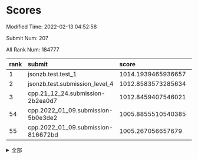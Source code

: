 # Scores

Modified Time: 2022-02-13 04:52:58

Submit Num: 207

All Rank Num: 184777

| rank |               submit               |       score        |       sigma        | pk_num |
| :--- | :--------------------------------- | :----------------- | :----------------- | :----- |
| 1    | jsonzb.test.test_1                 | 1014.1939465936657 | 0.8470182463264404 | 3574   |
| 2    | jsonzb.test.submission_level_4     | 1012.8583573285634 | 0.784857811068226  | 3573   |
| 3    | cpp.21_12_24.submission-2b2ea0d7   | 1012.8459407546021 | 0.7808699185832163 | 3571   |
| 54   | cpp.2022_01_09.submission-5b0e3de2 | 1005.8855510540385 | 0.7319533732619526 | 3568   |
| 55   | cpp.2022_01_09.submission-816672bd | 1005.267056657679  | 0.7033370944911538 | 3574   |


<details>
<summary>全部</summary>

| rank |                 submit                 |       score        |       sigma        | pk_num |
| :--- | :------------------------------------- | :----------------- | :----------------- | :----- |
| 1    | jsonzb.test.test_1                     | 1014.1939465936657 | 0.8470182463264404 | 3574   |
| 2    | jsonzb.test.submission_level_4         | 1012.8583573285634 | 0.784857811068226  | 3573   |
| 3    | cpp.21_12_24.submission-2b2ea0d7       | 1012.8459407546021 | 0.7808699185832163 | 3571   |
| 4    | gobigger.level_3.submission_level_3_21 | 1011.4575442653514 | 0.7456638359413444 | 3573   |
| 5    | gobigger.level_3.submission_level_3_29 | 1011.3715969586179 | 0.773791490681572  | 3571   |
| 6    | gobigger.level_3.submission_level_3_5  | 1011.3660844494151 | 0.7594692584598466 | 3571   |
| 7    | gobigger.level_3.submission_level_3_46 | 1011.2672555186289 | 0.7466451952655441 | 3573   |
| 8    | gobigger.level_3.submission_level_3_28 | 1011.2369517040971 | 0.7697231229906628 | 3562   |
| 9    | gobigger.level_3.submission_level_3_16 | 1011.1454006007286 | 0.7669054347385443 | 3572   |
| 10   | gobigger.level_3.submission_level_3_1  | 1010.9457355024068 | 0.7583550153950307 | 3573   |
| 11   | gobigger.level_3.submission_level_3_7  | 1010.9285044583678 | 0.7484753284019955 | 3575   |
| 12   | gobigger.level_3.submission_level_3_41 | 1010.8640037576248 | 0.7663271494477799 | 3572   |
| 13   | gobigger.level_3.submission_level_3_30 | 1010.7176695397687 | 0.7541102032277432 | 3568   |
| 14   | gobigger.level_3.submission_level_3_4  | 1010.6411916381918 | 0.7513748314296876 | 3571   |
| 15   | gobigger.level_3.submission_level_3_2  | 1010.5569062458558 | 0.7616295208494404 | 3568   |
| 16   | gobigger.level_3.submission_level_3_14 | 1010.3711929381477 | 0.7341088183786858 | 3572   |
| 17   | gobigger.level_3.submission_level_3_49 | 1010.3269461294517 | 0.7508978523466796 | 3576   |
| 18   | gobigger.level_3.submission_level_3_37 | 1010.3193342754711 | 0.7745663575667082 | 3570   |
| 19   | gobigger.level_3.submission_level_3_38 | 1010.2880420786178 | 0.770823927964744  | 3571   |
| 20   | gobigger.level_3.submission_level_3_42 | 1010.1968707682806 | 0.7516781298042724 | 3571   |
| 21   | gobigger.level_3.submission_level_3_24 | 1009.9860412294742 | 0.7673280479260992 | 3566   |
| 22   | gobigger.level_3.submission_level_3_3  | 1009.9387908202484 | 0.7573438244383697 | 3568   |
| 23   | gobigger.level_3.submission_level_3_32 | 1009.9202717082748 | 0.7693569758371201 | 3570   |
| 24   | gobigger.level_3.submission_level_3_35 | 1009.902890942453  | 0.750621672504686  | 3573   |
| 25   | gobigger.level_3.submission_level_3_44 | 1009.8739648479612 | 0.7391032728108126 | 3571   |
| 26   | gobigger.level_3.submission_level_3_13 | 1009.8685346274419 | 0.750807911723385  | 3571   |
| 27   | gobigger.level_3.submission_level_3_9  | 1009.8365448256106 | 0.7422652850247693 | 3569   |
| 28   | gobigger.level_3.submission_level_3_0  | 1009.7794696005934 | 0.7614382318291447 | 3574   |
| 29   | gobigger.level_3.submission_level_3_36 | 1009.7637585671686 | 0.7523668487608193 | 3567   |
| 30   | gobigger.level_3.submission_level_3_12 | 1009.7502869023696 | 0.753079708810817  | 3573   |
| 31   | gobigger.level_3.submission_level_3_18 | 1009.7451141682949 | 0.7608513178405721 | 3570   |
| 32   | gobigger.level_3.submission_level_3_34 | 1009.6892897733925 | 0.7572537463689301 | 3564   |
| 33   | gobigger.level_3.submission_level_3_8  | 1009.6802186442856 | 0.7529005999872773 | 3569   |
| 34   | gobigger.level_3.submission_level_3_33 | 1009.6787453693432 | 0.7531556542418286 | 3572   |
| 35   | gobigger.level_3.submission_level_3_6  | 1009.6174124413321 | 0.7649373971749416 | 3577   |
| 36   | gobigger.level_3.submission_level_3_40 | 1009.5309552017575 | 0.7505816510931943 | 3570   |
| 37   | gobigger.level_3.submission_level_3_17 | 1009.5232748227274 | 0.7433084073954299 | 3571   |
| 38   | gobigger.level_3.submission_level_3_11 | 1009.4611001043666 | 0.7474598433936908 | 3573   |
| 39   | gobigger.level_3.submission_level_3_22 | 1009.4419717719643 | 0.7389129575724498 | 3573   |
| 40   | gobigger.level_3.submission_level_3_26 | 1009.2723905040345 | 0.7604434746193781 | 3567   |
| 41   | gobigger.level_3.submission_level_3_25 | 1009.1608979810993 | 0.7241089050781006 | 3570   |
| 42   | gobigger.level_3.submission_level_3_20 | 1009.0907830057951 | 0.7404152574394184 | 3565   |
| 43   | gobigger.level_3.submission_level_3_15 | 1008.9808086686619 | 0.7447095642473461 | 3568   |
| 44   | gobigger.level_3.submission_level_3_19 | 1008.9802051713154 | 0.7406564130166498 | 3575   |
| 45   | gobigger.level_3.submission_level_3_43 | 1008.9214380750751 | 0.7384630451982694 | 3576   |
| 46   | gobigger.level_3.submission_level_3_47 | 1008.8561447422865 | 0.7387400320350781 | 3569   |
| 47   | gobigger.level_3.submission_level_3_39 | 1008.8198858814997 | 0.7502047308272026 | 3573   |
| 48   | gobigger.level_3.submission_level_3_48 | 1008.6246089381691 | 0.7420357603624572 | 3573   |
| 49   | gobigger.level_3.submission_level_3_31 | 1008.6168131080907 | 0.7354157819507444 | 3573   |
| 50   | gobigger.level_3.submission_level_3_45 | 1008.3758230089314 | 0.734903086447236  | 3576   |
| 51   | gobigger.level_3.submission_level_3_23 | 1008.3227820929806 | 0.719586101631608  | 3566   |
| 52   | gobigger.level_3.submission_level_3_27 | 1008.1809707005358 | 0.7244722422972011 | 3573   |
| 53   | gobigger.level_3.submission_level_3_10 | 1008.0299508342265 | 0.7422640169017924 | 3570   |
| 54   | cpp.2022_01_09.submission-5b0e3de2     | 1005.8855510540385 | 0.7319533732619526 | 3568   |
| 55   | cpp.2022_01_09.submission-816672bd     | 1005.267056657679  | 0.7033370944911538 | 3574   |
| 56   | gobigger.level_1.submission_level_1_6  | 1004.6828257061562 | 0.7363760228037279 | 3580   |
| 57   | gobigger.level_1.submission_level_1_15 | 1004.4575382389223 | 0.7292109487084872 | 3572   |
| 58   | gobigger.level_1.submission_level_1_36 | 1004.4205725805979 | 0.7138600738984718 | 3571   |
| 59   | gobigger.level_1.submission_level_1_43 | 1004.4034406669259 | 0.7299236323582564 | 3569   |
| 60   | gobigger.level_1.submission_level_1_32 | 1004.1503824848131 | 0.7154438163930297 | 3574   |
| 61   | gobigger.level_1.submission_level_1_41 | 1004.0990158075466 | 0.7243700784584408 | 3574   |
| 62   | gobigger.level_1.submission_level_1_20 | 1004.0567691326107 | 0.710328170391619  | 3571   |
| 63   | gobigger.level_1.submission_level_1_23 | 1004.0017818406443 | 0.7143615271501946 | 3562   |
| 64   | gobigger.level_1.submission_level_1_37 | 1003.9949337611357 | 0.7284353422804164 | 3575   |
| 65   | gobigger.level_1.submission_level_1_44 | 1003.9907279167769 | 0.7230487960171288 | 3566   |
| 66   | gobigger.level_1.submission_level_1_10 | 1003.951279014197  | 0.7222825876400557 | 3572   |
| 67   | gobigger.level_1.submission_level_1_28 | 1003.8280650514847 | 0.734429386370156  | 3572   |
| 68   | gobigger.level_1.submission_level_1_21 | 1003.765050088605  | 0.7127565454267636 | 3570   |
| 69   | gobigger.level_1.submission_level_1_25 | 1003.5987308169306 | 0.7058854262186224 | 3568   |
| 70   | gobigger.level_1.submission_level_1_13 | 1003.5642813975127 | 0.7239284046847444 | 3572   |
| 71   | gobigger.level_1.submission_level_1_47 | 1003.5403814942244 | 0.7071371096320945 | 3566   |
| 72   | gobigger.level_1.submission_level_1_35 | 1003.5181469929735 | 0.7113485332771013 | 3571   |
| 73   | gobigger.level_1.submission_level_1_12 | 1003.470234298464  | 0.7186255885452536 | 3573   |
| 74   | gobigger.level_1.submission_level_1_49 | 1003.3761302537927 | 0.7175490067966344 | 3573   |
| 75   | gobigger.level_1.submission_level_1_22 | 1003.3326639407969 | 0.7099477037599432 | 3570   |
| 76   | gobigger.level_1.submission_level_1_26 | 1003.2545409655073 | 0.7149900715070879 | 3573   |
| 77   | gobigger.level_1.submission_level_1_14 | 1003.2136847581196 | 0.7192297299872936 | 3567   |
| 78   | gobigger.level_1.submission_level_1_42 | 1003.1904065770916 | 0.7179657745017908 | 3567   |
| 79   | gobigger.level_1.submission_level_1_5  | 1003.1551520222254 | 0.7090867790552823 | 3570   |
| 80   | gobigger.level_1.submission_level_1_4  | 1003.0926992209128 | 0.7085959711718426 | 3570   |
| 81   | gobigger.level_1.submission_level_1_33 | 1003.065335034954  | 0.7121468544574212 | 3571   |
| 82   | gobigger.level_1.submission_level_1_24 | 1003.0283820728582 | 0.7206034690777363 | 3570   |
| 83   | gobigger.level_1.submission_level_1_39 | 1003.0145855170091 | 0.7081972072371231 | 3567   |
| 84   | gobigger.level_1.submission_level_1_16 | 1003.0030200341889 | 0.7272117448825897 | 3576   |
| 85   | gobigger.level_1.submission_level_1_45 | 1002.9900413664468 | 0.733506627034894  | 3565   |
| 86   | gobigger.level_1.submission_level_1_18 | 1002.9191307734577 | 0.7061721525878297 | 3568   |
| 87   | gobigger.level_1.submission_level_1_27 | 1002.8851609591094 | 0.7148690043981573 | 3565   |
| 88   | gobigger.level_1.submission_level_1_8  | 1002.8784592794683 | 0.7108062330019173 | 3571   |
| 89   | gobigger.level_1.submission_level_1_3  | 1002.7788691525944 | 0.7150366322841304 | 3569   |
| 90   | gobigger.level_1.submission_level_1_31 | 1002.7695543072709 | 0.710219888823333  | 3565   |
| 91   | gobigger.level_1.submission_level_1_11 | 1002.6238751138629 | 0.7140779289132761 | 3570   |
| 92   | gobigger.level_1.submission_level_1_2  | 1002.6100668703571 | 0.7038154333097146 | 3572   |
| 93   | gobigger.level_1.submission_level_1_7  | 1002.5050032426076 | 0.7060758570463093 | 3573   |
| 94   | gobigger.level_1.submission_level_1_46 | 1002.5048395894962 | 0.7081806699251435 | 3574   |
| 95   | gobigger.level_1.submission_level_1_30 | 1002.4756709723288 | 0.7259757709073175 | 3571   |
| 96   | gobigger.level_1.submission_level_1_9  | 1002.4386002332391 | 0.708655243168132  | 3564   |
| 97   | gobigger.level_1.submission_level_1_40 | 1002.4352869098398 | 0.7119857531396874 | 3576   |
| 98   | gobigger.level_1.submission_level_1_48 | 1002.4134491974545 | 0.7100064477109906 | 3568   |
| 99   | gobigger.level_1.submission_level_1_0  | 1002.3878837952813 | 0.7119887079074959 | 3574   |
| 100  | gobigger.level_1.submission_level_1_34 | 1002.3458264301802 | 0.7128528917805481 | 3573   |
| 101  | gobigger.level_1.submission_level_1_1  | 1002.2576359098036 | 0.7127356273776283 | 3569   |
| 102  | gobigger.level_1.submission_level_1_17 | 1002.2464472655739 | 0.7020938634167206 | 3570   |
| 103  | gobigger.level_1.submission_level_1_29 | 1002.1669139054551 | 0.7130380735868342 | 3573   |
| 104  | gobigger.level_1.submission_level_1_38 | 1002.0824532889935 | 0.7221488076205645 | 3566   |
| 105  | gobigger.level_1.submission_level_1_19 | 1001.2315331335429 | 0.7151913752951021 | 3571   |
| 106  | gobigger.random.submission_random_41   | 997.9150508529111  | 0.7171901956200939 | 3573   |
| 107  | gobigger.random.submission_random_30   | 997.5822641576301  | 0.713424403344481  | 3568   |
| 108  | gobigger.random.submission_random_44   | 997.4256395602766  | 0.7175970957523874 | 3567   |
| 109  | gobigger.random.submission_random_16   | 997.3480411604382  | 0.7071268401315298 | 3572   |
| 110  | gobigger.random.submission_random_0    | 997.1260855691985  | 0.713889882271646  | 3571   |
| 111  | gobigger.random.submission_random_19   | 997.1016696446064  | 0.7031101859868889 | 3571   |
| 112  | gobigger.random.submission_random_18   | 997.076141004995   | 0.7055777445143947 | 3573   |
| 113  | gobigger.random.submission_random_34   | 996.6434715280241  | 0.709097889948504  | 3571   |
| 114  | gobigger.random.submission_random_29   | 996.6243151394058  | 0.7021617347788751 | 3571   |
| 115  | gobigger.random.submission_random_9    | 996.4839897598893  | 0.7204565359338864 | 3572   |
| 116  | gobigger.random.submission_random_42   | 996.4747691435778  | 0.6986767829805038 | 3576   |
| 117  | gobigger.random.submission_random_36   | 996.3944388956044  | 0.702877974717669  | 3573   |
| 118  | gobigger.random.submission_random_27   | 996.3762204893964  | 0.7147806672823975 | 3569   |
| 119  | gobigger.random.submission_random_12   | 996.337105220535   | 0.7135490354324217 | 3571   |
| 120  | gobigger.random.submission_random_46   | 996.1897786966605  | 0.7036933163255346 | 3569   |
| 121  | gobigger.random.submission_random_39   | 996.1767688208156  | 0.7062879828148976 | 3569   |
| 122  | gobigger.random.submission_random_1    | 996.1394325730408  | 0.7021139750737935 | 3570   |
| 123  | gobigger.random.submission_random_35   | 996.1263411500952  | 0.711208867790185  | 3568   |
| 124  | gobigger.random.submission_random_2    | 996.014411156757   | 0.718066824639388  | 3560   |
| 125  | gobigger.random.submission_random_49   | 995.9622619655137  | 0.7076629847708379 | 3572   |
| 126  | gobigger.random.submission_random_13   | 995.9485003380838  | 0.718715166417751  | 3571   |
| 127  | gobigger.random.submission_random_21   | 995.9422769011152  | 0.716876923914035  | 3567   |
| 128  | gobigger.random.submission_random_3    | 995.927698157835   | 0.711494986185225  | 3571   |
| 129  | gobigger.random.submission_random_38   | 995.9079031065504  | 0.7083857553256804 | 3569   |
| 130  | gobigger.random.submission_random_47   | 995.9077369758404  | 0.7136602368119892 | 3572   |
| 131  | gobigger.random.submission_random_7    | 995.8697592690756  | 0.708133793103324  | 3574   |
| 132  | gobigger.random.submission_random_43   | 995.8584470354417  | 0.7156898109585703 | 3575   |
| 133  | gobigger.random.submission_random_48   | 995.8583574377034  | 0.7084159215563876 | 3572   |
| 134  | gobigger.random.submission_random_45   | 995.7497796468178  | 0.7142447725708195 | 3568   |
| 135  | gobigger.random.submission_random_22   | 995.7057414755578  | 0.7074967870118208 | 3569   |
| 136  | gobigger.random.submission_random_6    | 995.7015719149232  | 0.7115186084394539 | 3568   |
| 137  | gobigger.random.submission_random_37   | 995.5594207389664  | 0.7197274444660059 | 3569   |
| 138  | gobigger.random.submission_random_14   | 995.537079098662   | 0.7158941382707407 | 3569   |
| 139  | gobigger.random.submission_random_28   | 995.4957357437883  | 0.7143596783088729 | 3570   |
| 140  | gobigger.random.submission_random_32   | 995.477235187929   | 0.7040605030869155 | 3571   |
| 141  | gobigger.random.submission_random_26   | 995.4737612340205  | 0.7003916627121782 | 3568   |
| 142  | gobigger.random.submission_random_5    | 995.4696288878639  | 0.7209181348279807 | 3568   |
| 143  | gobigger.random.submission_random_15   | 995.4675086013232  | 0.7174421601702061 | 3571   |
| 144  | gobigger.random.submission_random_33   | 995.4663271074171  | 0.7039745574373614 | 3570   |
| 145  | gobigger.random.submission_random_23   | 995.4478367030762  | 0.7042541711978169 | 3571   |
| 146  | gobigger.random.submission_random_10   | 995.2588424182248  | 0.7004428870118447 | 3570   |
| 147  | gobigger.random.submission_random_25   | 995.1568937407552  | 0.7052732053780996 | 3564   |
| 148  | gobigger.random.submission_random_20   | 995.1225231077633  | 0.7198192938017293 | 3571   |
| 149  | gobigger.random.submission_random_40   | 995.1144055721049  | 0.701722526470248  | 3570   |
| 150  | gobigger.random.submission_random_4    | 995.0099524599979  | 0.7072963262831129 | 3570   |
| 151  | gobigger.random.submission_random_8    | 994.9328450842545  | 0.7106956099301137 | 3574   |
| 152  | gobigger.random.submission_random_17   | 994.8577350586667  | 0.7236933224631824 | 3565   |
| 153  | gobigger.random.submission_random_31   | 994.7348722780636  | 0.712136238887089  | 3573   |
| 154  | gobigger.random.submission_random_11   | 994.3258706053625  | 0.7162522081317021 | 3572   |
| 155  | gobigger.level_2.submission_level_2_43 | 993.9801135172843  | 0.7097511840395776 | 3572   |
| 156  | gobigger.level_2.submission_level_2_37 | 993.9414018645992  | 0.7375711265351499 | 3571   |
| 157  | gobigger.random.submission_random_24   | 993.9241907615364  | 0.7140897356057194 | 3569   |
| 158  | gobigger.level_2.submission_level_2_36 | 993.9014037877079  | 0.731944208643354  | 3576   |
| 159  | gobigger.level_2.submission_level_2_5  | 993.8273688239145  | 0.7318914697074266 | 3569   |
| 160  | gobigger.level_2.submission_level_2_46 | 993.6494371995752  | 0.7377311198926849 | 3572   |
| 161  | gobigger.level_2.submission_level_2_0  | 993.265608892451   | 0.7294470160892892 | 3573   |
| 162  | gobigger.level_2.submission_level_2_17 | 993.2218930574335  | 0.7252265773865243 | 3577   |
| 163  | gobigger.level_2.submission_level_2_45 | 993.1955409588878  | 0.7277307195035541 | 3573   |
| 164  | gobigger.level_2.submission_level_2_27 | 993.1810558848426  | 0.7447775964398793 | 3577   |
| 165  | gobigger.level_2.submission_level_2_1  | 993.1772369017903  | 0.7400405794821956 | 3573   |
| 166  | gobigger.level_2.submission_level_2_38 | 993.0861166554386  | 0.7195605843085733 | 3571   |
| 167  | gobigger.level_2.submission_level_2_9  | 992.9041014301027  | 0.7345217551013921 | 3574   |
| 168  | gobigger.level_2.submission_level_2_6  | 992.826170449813   | 0.7315134194675919 | 3569   |
| 169  | gobigger.level_2.submission_level_2_34 | 992.812050282079   | 0.7299612310165822 | 3570   |
| 170  | gobigger.level_2.submission_level_2_24 | 992.7161760901657  | 0.7161329653106019 | 3574   |
| 171  | gobigger.level_2.submission_level_2_22 | 992.593300093104   | 0.766275420635499  | 3570   |
| 172  | gobigger.level_2.submission_level_2_42 | 992.4483418536148  | 0.7191149605887802 | 3567   |
| 173  | gobigger.level_2.submission_level_2_39 | 992.4122889135215  | 0.7281657841676272 | 3570   |
| 174  | gobigger.level_2.submission_level_2_44 | 992.3828447579648  | 0.7466893094082743 | 3575   |
| 175  | gobigger.level_2.submission_level_2_14 | 992.2845347477169  | 0.7290416134502572 | 3570   |
| 176  | gobigger.level_2.submission_level_2_7  | 992.2757878619034  | 0.7467503928660666 | 3569   |
| 177  | gobigger.level_2.submission_level_2_18 | 992.2711660303771  | 0.7414280080486166 | 3577   |
| 178  | gobigger.level_2.submission_level_2_29 | 992.2353996930739  | 0.7569150155798273 | 3571   |
| 179  | gobigger.level_2.submission_level_2_47 | 992.1494537468845  | 0.741185965896888  | 3570   |
| 180  | gobigger.level_2.submission_level_2_35 | 992.1425591534968  | 0.7207532453860801 | 3571   |
| 181  | gobigger.level_2.submission_level_2_32 | 992.0737330463135  | 0.7376087833066369 | 3569   |
| 182  | gobigger.level_2.submission_level_2_30 | 992.0470251457226  | 0.7297609223523536 | 3569   |
| 183  | gobigger.level_2.submission_level_2_26 | 992.0375311349088  | 0.7645186379338181 | 3567   |
| 184  | gobigger.level_2.submission_level_2_10 | 991.9582578929358  | 0.7375074763409596 | 3569   |
| 185  | gobigger.level_2.submission_level_2_3  | 991.9298494580443  | 0.7596598472204641 | 3568   |
| 186  | gobigger.level_2.submission_level_2_25 | 991.9282211734044  | 0.7317777190885085 | 3568   |
| 187  | gobigger.level_2.submission_level_2_13 | 991.894035056214   | 0.7479866748411889 | 3567   |
| 188  | gobigger.level_2.submission_level_2_11 | 991.8586822161891  | 0.7550978638279051 | 3568   |
| 189  | gobigger.level_2.submission_level_2_2  | 991.7807059053198  | 0.7340878064230804 | 3568   |
| 190  | gobigger.level_2.submission_level_2_21 | 991.7772464143279  | 0.7410014948843336 | 3568   |
| 191  | gobigger.level_2.submission_level_2_49 | 991.7729543609007  | 0.7410178983897828 | 3575   |
| 192  | gobigger.level_2.submission_level_2_23 | 991.7669725946437  | 0.7452224180245778 | 3571   |
| 193  | gobigger.level_2.submission_level_2_48 | 991.7338503397654  | 0.7525679403438282 | 3575   |
| 194  | gobigger.level_2.submission_level_2_12 | 991.6061927582467  | 0.7421325521801179 | 3570   |
| 195  | gobigger.level_2.submission_level_2_40 | 991.5933234647363  | 0.737420689858083  | 3568   |
| 196  | gobigger.level_2.submission_level_2_28 | 991.5539315671155  | 0.7245381439714396 | 3570   |
| 197  | gobigger.level_2.submission_level_2_20 | 991.4798774397199  | 0.7360911794735678 | 3569   |
| 198  | gobigger.level_2.submission_level_2_4  | 991.4725471103839  | 0.7549006125095082 | 3567   |
| 199  | gobigger.level_2.submission_level_2_33 | 991.2700471839573  | 0.7576149089983611 | 3567   |
| 200  | gobigger.level_2.submission_level_2_8  | 991.2599168116584  | 0.7404108316388115 | 3571   |
| 201  | gobigger.level_2.submission_level_2_15 | 991.1353527070171  | 0.7561354037582696 | 3567   |
| 202  | gobigger.level_2.submission_level_2_31 | 991.1174377237172  | 0.7365541082581412 | 3569   |
| 203  | gobigger.level_2.submission_level_2_19 | 990.9609041581361  | 0.7496073030435952 | 3566   |
| 204  | gobigger.level_2.submission_level_2_41 | 990.9586298187384  | 0.7719916492709606 | 3568   |
| 205  | gobigger.level_2.submission_level_2_16 | 990.8842163139966  | 0.7591418861714865 | 3579   |
| 206  | gobigger.none.submission_none_1        | 980.2680364277002  | 1.181642019126428  | 3575   |
| 207  | gobigger.none.submission_none_0        | 974.6994132268712  | 1.5287778861943457 | 3572   |

</details>